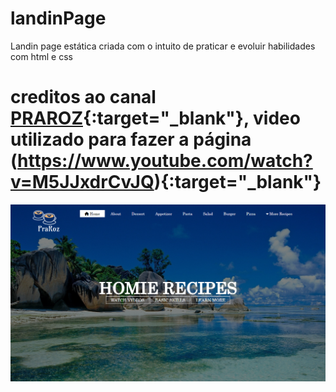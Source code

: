 # landinPage
Landin page estática criada com o intuito de praticar e evoluir habilidades com html e css

# creditos ao canal [PRAROZ](https://www.youtube.com/@PraRoz){:target="_blank"}, video utilizado para fazer a página (https://www.youtube.com/watch?v=M5JJxdrCvJQ){:target="_blank"} 

![preview img](/preview.png)
